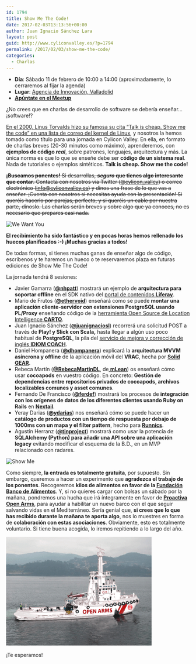 ```yaml
---
id: 1794
title: Show Me The Code!
date: 2017-02-03T13:13:56+00:00
author: Juan Ignacio Sánchez Lara
layout: post
guid: http://www.cyliconvalley.es/?p=1794
permalink: /2017/02/03/show-me-the-code/
categories:
  - Charlas
---
```

  * **Día**: Sábado 11 de febrero de 10:00 a 14:00 (aproximadamente, lo cerraremos al fijar la agenda)
  * **Lugar**: <a href="https://www.google.es/maps/place/Agencia+de+Innovaci%C3%B3n/@41.618862,-4.747401,17z/data=!3m1!4b1!4m2!3m1!1s0xd476cde13c9d9df:0xc54421ea5d686678" target="_blank">Agencia de Innovación, Valladolid</a>
  * [**Apúntate en el Meetup**](https://www.meetup.com/es-ES/Cylicon-Valley/events/237425288/?rv=co1)

¿No crees que en charlas de desarrollo de software se debería enseñar&#8230; ¡software!?

[En el 2000, Linus Torvalds hizo su famosa su cita &#8220;Talk is cheap. Show me the code&#8221; en una lista de correo del kernel de Linux](https://lkml.org/lkml/2000/8/25/132), y nosotros la hemos tomado como título para una jornada en Cylicon Valley. En ella, en formato de charlas breves (20-30 minutos como máximo), aprenderemos, con **ejemplos de código _real_**, sobre patrones, lenguajes, arquitectura y más. La única norma es que lo que se enseñe debe ser **código de un sistema real**. Nada de tutoriales o ejemplos sintéticos. **Talk is cheap. Show me the code!**

<del><strong>¡Buscamos ponentes!</strong> Si desarrollas, <strong><em>seguro</em> que tienes algo interesante que contar</strong>. Contacta con nosotros vía Twitter (<a href="https://twitter.com/cylicon_valley">@cylicon_valley</a>) o correo electrónico (<a href="mailto:info@cyliconvalley.es">info@cyliconvalley.es</a>) y dinos una frase de lo que vas a enseñar. ¡Cuenta con nosotros si necesitas ayuda con la presentación! Si queréis hacerlo por parejas, perfecto, y si queréis un cable por nuestra parte, dínoslo. Las charlas serán breves y sobre algo que ya conoces, no es necesario que prepares casi nada.</del>

<img class="aligncenter" src="https://i.imgflip.com/1iw4j8.jpg" alt="We Want You" width="500" height="671" />

**El recibimiento ha sido fantástico y en pocas horas hemos rellenado los huecos planificados :-) ¡Muchas gracias a todos!**

De todas formas, si tienes muchas ganas de enseñar algo de código, escríbenos y te haremos un hueco o te reservaremos plaza en futuras ediciones de Show Me The Code!

La jornada tendrá 8 sesiones:

  * Javier Gamarra (**[@nhpatt](https://twitter.com/nhpatt)**) mostrará un ejemplo de **arquitectura para soportar offline** en el SDK nativo del [portal de contenidos **Liferay**](https://www.liferay.com/es/home).
  * Mario de Frutos (**[@ethervoid](https://twitter.com/ethervoid)**) enseñará como se puede **montar una aplicación cliente-servidor con extensiones PostgreSQL usando PL/Proxy** enseñando código de la [herramienta Open Source de Location Intelligence **CARTO**](https://carto.com/).
  * Juan Ignacio Sánchez (**[@juanignaciosl](https://twitter.com/juanignaciosl)**) recorrerá una solicitud POST a través de **Play! y Slick con Scala,** hasta llegar a algún uso poco habitual de **PostgreSQL**, la pila del [servicio de mejora y corrección de inglés **IDIOM COACH**](https://idiomcoach.com/).
  * Daniel Hompanera (**[@dhompanera](https://twitter.com/dhompanera)**) explicará la **arquitectura MVVM asíncrona y offline** de la aplicación móvil del **VRAC**, hecha por [**Solid GEAR**](https://solidgeargroup.com/).
  * Rebeca Martín (**[@RebecaMartinDL](https://twitter.com/RebecaMartinDL)**, de[ **mLean**](https://m-lean.com/)) os enseñará cómo usar **cocoapods** en vuestro código. En concreto: **Gestión de dependencias entre repositorios privados de cocoapods, archivos localizables comunes y asset comunes**.
  * Fernando De Francisco (<a class="twitter-atreply pretty-link js-nav" dir="ltr" href="https://twitter.com/ferdef" data-mentioned-user-id="96740046"><b>@ferdef</b></a>) mostrará los procesos de **integración con los orígenes de datos de los diferentes clientes usando Ruby on Rails** en **[Nextail](http://nextail.co/)**.
  * Yeray Darias (**[@ydarias](https://twitter.com/ydarias)**) nos enseñará cómo se puede hacer un **catálogo de productos con un tiempo de respuesta por debajo de 1000ms con un mapa y el filter pattern**, hecho para **[Runnics](https://www.runnics.com/)**.
  * Agustín Herranz (**[@tinproject](https://twitter.com/tinproject)**) mostrará como usar la potencia de **SQLAlchemy (Python) para añadir una API sobre una aplicación legacy** evitando modificar el esquema de la B.D., en un MVP relacionado con radares.

<img class="aligncenter" src="http://leonardoflores.net/3345/wp-content/uploads/sites/15/2015/11/post-38723-Morpheus-show-me-gif-Imgur-KFiG.gif" alt="Show Me" width="400" height="200" />

Como siempre, **la entrada es totalmente gratuita**, por supuesto. Sin embargo, queremos a hacer un experimento que **agradezca el trabajo de los ponentes**. Recogeremos **kilos de alimentos en favor de la [Fundación Banco de Alimentos](https://www.bancodealimentosdevalladolid.es/)**. Y, si no quieres cargar con bolsas un sábado por la mañana, pondremos una hucha que irá íntegramente en favor de **[Proactiva Open Arms](https://www.proactivaopenarms.org/es)**, para ayudar a habilitar un nuevo barco con el que seguir salvando vidas en el Mediterráneo. Sería genial que, **si crees que lo que has recibido durante la mañana te aporta algo**, nos lo muestres en forma de **colaboración con estas asociaciones**. Obviamente, esto es totalmente voluntario. Si tiene buena acogida, lo iremos repitiendo a lo largo del año.

[<img class="aligncenter wp-image-1817" src="/assets/2017/02/openarms.png" alt="Proactiva Open Arms" width="399" height="297" />](/assets/2017/02/openarms.png)

¡Te esperamos!